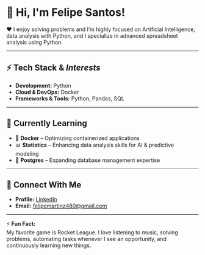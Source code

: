# 👋 Hi, I'm Felipe Santos!

❤️ I enjoy solving problems and I’m highly focused on Artificial Intelligence, data analysis with Python, and I specialize in advanced spreadsheet analysis using Python.

---

## ⚡ Tech Stack & *Interests*

- **Development:** Python  
- **Cloud & DevOps:** Docker  
- **Frameworks & Tools:** Python, Pandas, SQL  

---

## 🌱 Currently Learning

- 🐳 **Docker** – Optimizing containerized applications  
- 📊 **Statistics** – Enhancing data analysis skills for AI & predictive modeling  
- 🐘 **Postgres** – Expanding database management expertise  

---

## 📮 Connect With Me

- **Profile:** [LinkedIn](https://www.linkedin.com/in/felipemartinsdev?utm_source=share&utm_campaign=share_via&utm_content=profile&utm_medium=ios_app)  
- **Email:** felipemartinz480@gmail.com  

---

⚡ **Fun Fact:**  
My favorite game is Rocket League. I love listening to music, solving problems, automating tasks whenever I see an opportunity, and continuously learning new things.  

